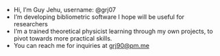 -  Hi, I’m Guy Jehu, username: @grj07
-  I’m developing bibliometric software I hope will be useful for researchers 
-  I’m a trained theoretical physicist learning through my own projects, to pivot towards more practical skills.
-  You can reach me for inquiries at grj90@pm.me

